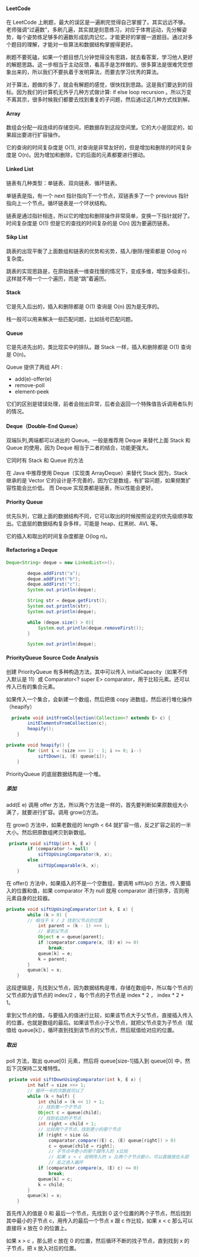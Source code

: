 #### LeetCode

在 LeetCode 上刷题，最大的误区是一遍刷完觉得自己掌握了。其实远远不够。老师强调“过遍数”，多刷几遍，其实就是刻意练习，对应于体育运动，先分解姿势，每个姿势练足够多的遍数形成肌肉记忆，才能更好的掌握一道题目。通过对多个题目的理解，才能对一些算法和数据结构掌握得更好。

刷题不要死磕，如果一个题目想几分钟觉得没有思路，就去看答案，学习他人更好的解题思路。这一步相当于主动反馈，看高手是怎样做的。很多算法是很难凭空想象出来的，所以我们不要执着于发明算法，而要去学习优秀的算法。

对于算法，题做的多了，就会有解题的感觉，很快找到思路。这是我们要达到的目标。因为我们的计算机无外乎几种方式做计算: if else loop recursion 。所以万变不离其宗，很多时候我们都要去找到重复的子问题，然后通过这几种方式找到解。

#### Array

数组会分配一段连续的存储空间，把数据存到这段空间里。它的大小是固定的，如果超出要进行扩容操作。

它的查询的时间复杂度是 O(1), 对查询是非常友好的，但是增加和删除的时间复杂度是 O(n)。因为增加和删除，它的后面的元素都要进行挪动。

#### Linked List

链表有几种类型：单链表、双向链表、循环链表。

单链表是指，有一个 next 指针指向下一个节点，双链表多了一个 previous 指针指向上一个节点。循环链表是一个环状结构。

链表是通过指针相连，所以它的增加和删除操作非常简单，变换一下指针就好了。时间复杂度是 O(1) 但是它的查找的时间复杂的是 O(n) 因为要遍历链表。

#### Sikp List

跳表的出现平衡了上面数组和链表的优势和劣势，插入/删除/搜索都是 O(log n) 复杂度。

跳表的实现思路是，在原始链表一维查找慢的情况下，变成多维，增加多级索引，这样就不用一个一个遍历，而是“跳”着遍历。


#### Stack

它是先入后出的，插入和删除都是 O(1) 查询是 O(n) 因为是无序的。

栈一般可以用来解决一些匹配问题，比如括号匹配问题。

#### Queue

它是先进先出的，类比现实中的排队。跟 Stack 一样，插入和删除都是 O(1) 查询是 O(n)。

Queue 提供了两组 API :
- add(e)-offer(e)
- remove-poll
- element-peek

它们的区别是错误处理，前者会抛出异常，后者会返回一个特殊值告诉调用者队列的情况。


#### Deque（Double-End Queue）

双端队列,两端都可以进出的 Queue。一般是推荐用 Deque 来替代上面 Stack 和 Queue 的使用，因为 Deque 相当于二者的结合，功能更强大。

它同时有 Stack 和 Queue 的方法

在 Java 中推荐使用 Deque（实现类 ArrayDeque）来替代 Stack 因为，Stack 继承的是 Vector 它的设计是不完善的，因为它是数组，有扩容问题，如果频繁扩容性能会比价低。
而 Deque 实现类都是链表，所以性能会更好。

#### Priority Queue

优先队列，它跟上面的数据结构不同，它可以取出的时候按照设定的优先级顺序取出。它底层的数据结构复杂多样，可能是 heap、红黑树、AVL 等。

它的插入和取出的时间复杂度都是 O(log n)。

#### Refactoring a Deque

```java
Deque<String> deque = new LinkedList<>();

        deque.addFirst("a");
        deque.addFirst("b");
        deque.addFirst("c");
        System.out.println(deque);

        String str = deque.getFirst();
        System.out.println(str);
        System.out.println(deque);

        while (deque.size() > 0){
            System.out.println(deque.removeFirst());
        }

        System.out.println(deque);
```


#### PriorityQueue Source Code Analysis


创建 PriorityQueue 有多种构造方法，其中可以传入 initialCapacity（如果不传入默认是 11）或 Comparator<? super E> comparator，用于比较元素。还可以传入已有的集合元素。

如果传入一个集合，会新建一个数组，然后把值 copy 进数组，然后进行堆化操作（heapify）

```java
  private void initFromCollection(Collection<? extends E> c) {
        initElementsFromCollection(c);
        heapify();
    }

private void heapify() {
        for (int i = (size >>> 1) - 1; i >= 0; i--)
            siftDown(i, (E) queue[i]);
    }
```

PriorityQueue 的底层数据结构是一个堆。

##### 添加

add(E e) 调用 offer 方法，所以两个方法是一样的，首先要判断如果原数组大小满了，就要进行扩容。调用 grow()方法。

在 grow() 方法中，如果老数组的 length < 64 就扩容一倍，反之扩容之前的一半大小。然后把原数组拷贝到新数组。


```java
 private void siftUp(int k, E x) {
        if (comparator != null)
            siftUpUsingComparator(k, x);
        else
            siftUpComparable(k, x);
    }
```
在 offer() 方法中，如果插入的不是一个空数组，要调用 siftUp() 方法，传入要插入的位置和值，如果 comparator 不为 null 就用 comparator 进行排序，否则用元素自身的比较器。

```java
private void siftUpUsingComparator(int k, E x) {
        while (k > 0) {
        // 相当于 k / 2 找到父节点的位置
            int parent = (k - 1) >>> 1;
            // 拿到父节点
            Object e = queue[parent];
            if (comparator.compare(x, (E) e) >= 0)
                break;
            queue[k] = e;
            k = parent;
        }
        queue[k] = x;
    }
```
这段逻辑是，先找到父节点，因为数据结构是堆，存储在数组中，所以每个节点的父节点即为该节点的 index/2 ，每个节点的子节点是 index * 2 ， index * 2 + 1。 

拿到父节点的值，与要插入的值进行比较，如果该节点大于父节点，直接插入传入的位置，也就是数组的最后。如果该节点小于父节点，就把父节点变为子节点（赋值给 queue[k]），循环直到找到该节点的父节点，然后赋值给对应的位置。


##### 取出

poll 方法，取出 queue[0] 元素，然后将 queue[size-1]插入到 queue[0] 中，然后下沉保持二叉堆特性。

```java
 private void siftDownUsingComparator(int k, E x) {
        int half = size >>> 1;
        // 循环一半的次数就可以了
        while (k < half) {
            int child = (k << 1) + 1;
            // 找到第一个子节点
            Object c = queue[child];
            // 找到右边的子节点
            int right = child + 1;
            // 比较两个子节点，找到更小的那个节点
            if (right < size &&
                comparator.compare((E) c, (E) queue[right]) > 0)
                c = queue[child = right];
                // 子节点中更小的那个跟传入的 x比较
                // 如果 x < c 说明传入的 x 比两个子节点都小，可以直接放在头部
                // 反之进入循环
            if (comparator.compare(x, (E) c) <= 0)
                break;
            queue[k] = c;
            k = child;
        }
        queue[k] = x;
    }
```

首先传入的值是 0 和 最后一个节点，先找到 0 这个位置的两个子节点，然后找到其中最小的子节点 c，用传入的最后一个节点 x 跟  c 作比较，如果 x < c 那么可以直接将 x 放在 0 的位置上。

如果 x > c ，那么把 c 放在 0 的位置，然后循环不断的找子节点，直到找到 x 的子节点，把 x 放入对应的位置。

